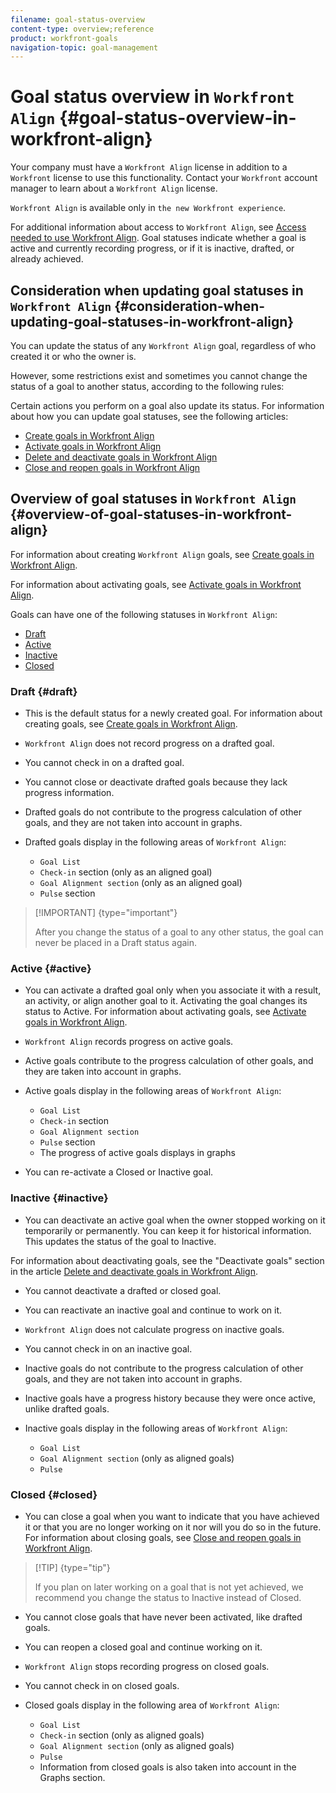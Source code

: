 ```yaml
---
filename: goal-status-overview
content-type: overview;reference
product: workfront-goals
navigation-topic: goal-management
---
```





# Goal status overview in `Workfront Align` {#goal-status-overview-in-workfront-align}


Your company must have a `Workfront Align` license in addition to a `Workfront` license to use this functionality. Contact your `Workfront` account manager to learn about a `Workfront Align` license. 


`Workfront Align` is available only in `the new Workfront experience`. 


For additional information about access to `Workfront Align`, see [Access needed to use Workfront Align](access-needed-for-wf-align.md).
Goal statuses indicate whether a goal is active and currently recording progress, or if it is inactive, drafted, or already achieved. 



## Consideration when updating goal statuses in `Workfront Align` {#consideration-when-updating-goal-statuses-in-workfront-align}

You can update the status of any `Workfront Align` goal, regardless of who created it or who the owner is. 


However, some restrictions exist and sometimes you cannot change the status of a goal to another status, according to the following rules: 

Certain actions you perform on a goal also update its status.&nbsp;For information about how you can update goal statuses, see the following articles:



* [Create goals in Workfront Align](create-goals.md) 
* [Activate goals in Workfront Align](activate-goals.md) 
* [Delete and deactivate goals in Workfront Align](delete-and-deactivate-goals.md) 
* [Close and reopen goals in Workfront Align](close-and-reopen-goals.md) 




## Overview of goal statuses in  `Workfront Align` {#overview-of-goal-statuses-in-workfront-align}

For information about creating `Workfront Align` goals, see [Create goals in Workfront Align](create-goals.md). 


For information about activating goals, see [Activate goals in Workfront Align](activate-goals.md). 


Goals can have one of the following statuses in `Workfront Align`:



* [Draft](#draft) 
* [Active](#active) 
* [Inactive](#inactive) 
* [Closed](#closed) 




### Draft {#draft}




* This is the default status for a newly created goal. For information about creating goals, see [Create goals in Workfront Align](create-goals.md). 
* `Workfront Align` does not record progress on a drafted goal. 
* You cannot check in on a drafted goal. 
* You cannot close or deactivate drafted goals because they lack progress information.
* Drafted goals do not contribute to the progress calculation of other goals, and they are not taken into account in graphs. 
* Drafted goals display in the following areas of `Workfront Align`:
    
    
    * `Goal List`
    * `Check-in` section (only as an aligned goal)
    * `Goal Alignment section` (only as an aligned goal)
    * `Pulse` section
    
    





>[!IMPORTANT] {type="important"}
>
>After you change the status of a goal to any other status, the goal can never be placed in a Draft status again. 




### Active {#active}




* You can activate a drafted goal only when you associate it with a result, an activity, or align another goal to it. Activating the goal changes its status to Active. For information about activating goals, see [Activate goals in Workfront Align](activate-goals.md). 
*  `Workfront Align` records progress on active goals. 
* Active goals contribute to the progress calculation of other goals, and they are taken into account in graphs. 
* Active goals display in the following areas of `Workfront Align`:
    
    
    * `Goal List`
    * `Check-in` section
    * `Goal Alignment section`
    * `Pulse` section
    * The progress of active goals displays in graphs
    
    

* You can re-activate a Closed or Inactive goal. 




### Inactive {#inactive}




*  You can deactivate an active goal when the owner stopped working on it temporarily or permanently. You can keep it for historical information. This updates the status of the goal to Inactive. 


  For information about deactivating goals, see the "Deactivate goals" section in the article [Delete and deactivate goals in Workfront Align](delete-and-deactivate-goals.md). 

* You cannot deactivate a drafted or closed goal. 
* You can reactivate an inactive goal and continue to work on it. 
* `Workfront Align` does not calculate progress on inactive goals. 
* You cannot check in on an inactive goal. 
* Inactive goals do not contribute to the progress calculation of other goals, and they are not taken into account in graphs. 
* Inactive goals have a progress history because they were once active, unlike drafted goals. 
* Inactive goals display in the following areas of `Workfront Align`:
    
    
    * `Goal List`
    * `Goal Alignment section` (only as aligned goals)
    * `Pulse` 
    
    





### Closed {#closed}




*  You can close a goal when you want to indicate that you have achieved it or that you are no longer working on it nor will you do so in the future. For information about closing goals, see [Close and reopen goals in Workfront Align](close-and-reopen-goals.md).


  >[!TIP] {type="tip"}
  >
  >If you plan on later working on a goal that is not yet achieved, we recommend you change the status to Inactive instead of Closed. 



* You cannot close goals that have never been activated, like drafted goals. 
* You can reopen a closed goal and continue working on it. 
* `Workfront Align` stops recording progress on closed goals.
* You cannot check in on closed goals. 
* Closed goals display in the following area of `Workfront Align`:
    
    
    * `Goal List`
    * `Check-in` section (only as aligned goals)
    * `Goal Alignment section` (only as aligned goals)
    * `Pulse`
    * Information from closed goals is also taken into account in the Graphs section. 
    
    



